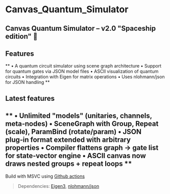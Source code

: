 # Canvas_Quantum_Simulator

Canvas Quantum Simulator – v2.0 "Spaceship edition" 🚀
-------------------------------------------------------------
## Features
** 
 • A quantum circuit simulator using scene graph architecture
 • Support for quantum gates via JSON model files
 • ASCII visualization of quantum circuits
 • Integration with Eigen for matrix operations
 • Uses nlohmann/json for JSON handling
**
## Latest features
**
 • Unlimited "models" (unitaries, channels, meta‑nodes)
 • SceneGraph with Group, Repeat (scale), ParamBind (rotate/param)
 • JSON plug‑in format extended with arbitrary properties
 • Compiler flattens graph → gate list for state‑vector engine
 • ASCII canvas now draws nested groups + repeat loops
**
-------------------------------------------------------------
Build with MSVC using [Github actions](https://github.com/Andycar/Canvas_Quantum_Simulator/actions)

> Dependencies: [Eigen3](https://eigen.tuxfamily.org/index.php?title=Main_Page), [nlohmann/json](https://github.com/nlohmann/json)
